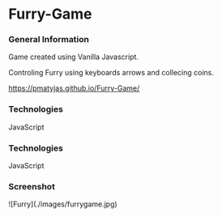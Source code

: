 <h1> Furry-Game </h1>

<h3> General Information </h3>
<p> Game created using Vanilla Javascript. </p>
<p> Controling  Furry using keyboards arrows and collecing coins.</p>

https://pmatyjas.github.io/Furry-Game/

<h3> Technologies </h3>
<p> JavaScript </p>

<h3> Technologies </h3>
<p> JavaScript </p>

<h3> Screenshot </h3>
![Furry](./images/furrygame.jpg)
